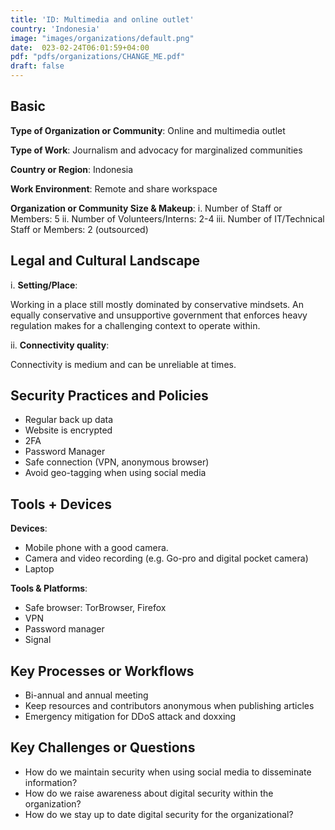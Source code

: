 ```yaml
---
title: 'ID: Multimedia and online outlet'
country: 'Indonesia'
image: "images/organizations/default.png"
date:  023-02-24T06:01:59+04:00
pdf: "pdfs/organizations/CHANGE_ME.pdf"
draft: false
---
```


## Basic

**Type of Organization or Community**: Online and multimedia outlet

**Type of Work**: Journalism and advocacy for marginalized communities

**Country or Region**: Indonesia

**Work Environment**: Remote and share workspace

**Organization or Community Size & Makeup**:
i.	Number of Staff or Members: 5
ii.	Number of Volunteers/Interns: 2-4
iii.	Number of IT/Technical Staff or Members: 2 (outsourced)


## Legal and Cultural Landscape

i. **Setting/Place**:

Working in a place still mostly dominated by conservative mindsets. An equally conservative and unsupportive government that enforces heavy regulation makes for a challenging context to operate within.

ii. **Connectivity quality**:

Connectivity is medium and can be unreliable at times.


## Security Practices and Policies

- Regular back up data 
- Website is encrypted 
- 2FA
- Password Manager
- Safe connection (VPN, anonymous browser)
- Avoid geo-tagging when using social media


## Tools + Devices

**Devices**:
- Mobile phone with a good camera.
- Camera and video recording (e.g. Go-pro and digital pocket camera)
- Laptop

**Tools & Platforms**:
- Safe browser: TorBrowser, Firefox
- VPN
- Password manager
- Signal


## Key Processes or Workflows

- Bi-annual and annual meeting
- Keep resources and contributors anonymous when publishing articles
- Emergency mitigation for DDoS attack and doxxing


## Key Challenges or Questions

- How do we maintain security when using social media to disseminate information? 
- How do we raise awareness about digital security within the organization?
- How do we stay up to date  digital security for the organizational?
